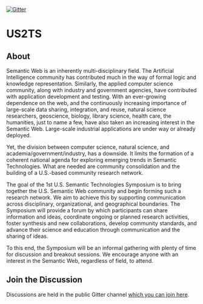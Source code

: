  [![Gitter](https://badges.gitter.im/dev-1pr/1pr.svg)](https://gitter.im/us2ts/Lobby?utm_source=badge&utm_medium=badge&utm_campaign=pr-badge&utm_content=body_badge)

# US2TS

## About
Semantic Web is an inherently multi-disciplinary field. The Artificial Intelligence community has contributed much in the way of formal logic and knowledge representation. Similarly, the applied computer science community, along with industry and government agencies, have contributed with application development and testing. With an ever-growing dependence on the web, and the continuously increasing importance of large-scale data sharing, integration, and reuse, natural science researchers, geoscience, biology, library science, health care, the humanities, just to name a few, have also taken an increasing interest in the Semantic Web. Large-scale industrial applications are under way or already deployed.

Yet, the division between computer science, natural science, and academia/government/industry, has a downside. It limits the formation of a coherent national agenda for exploring emerging trends in Semantic Technologies. What are needed are community consolidation and the building of a U.S.-based community research network.

The goal of the 1st U.S. Semantic Technologies Symposium is to bring together the U.S. Semantic Web community and begin forming such a research network. We aim to achieve this by supporting communication across disciplinary, organizational, and geographical boundaries. The Symposium will provide a forum by which participants can share information and ideas, coordinate ongoing or planned research activities, foster synthesis and new collaborations, develop community standards, and advance their science and education through communication and the sharing of ideas.

To this end, the Symposium will be an informal gathering with plenty of time for discussion and breakout sessions. We encourage anyone with an interest in the Semantic Web, regardless of field, to attend.


## Join the Discussion
Discussions are held in the public Gitter channel [which you can join here](https://gitter.im/us2ts/Lobby#).
